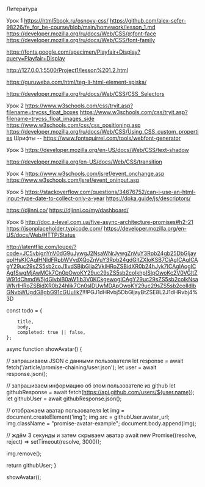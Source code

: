 Литература

Урок 1
https://html5book.ru/osnovy-css/
https://github.com/alex-sefer-98226/fe_for_be-course/blob/main/homework/lesson_1.md
https://developer.mozilla.org/ru/docs/Web/CSS/@font-face
https://developer.mozilla.org/ru/docs/Web/CSS/font-family

https://fonts.google.com/specimen/Playfair+Display?query=Playfair+Display

http://127.0.0.1:5500/Project1/lesson%201.2.html

<https://guruweba.com/html/teg-li-html-element-spiska/>

<https://developer.mozilla.org/ru/docs/Web/CSS/CSS_Selectors>

Урок 2
<https://www.w3schools.com/css/tryit.asp?filename=trycss_float_boxes>
<https://www.w3schools.com/css/tryit.asp?filename=trycss_float_images_side>
<https://www.w3schools.com/css/css_positioning.asp>
<https://developer.mozilla.org/ru/docs/Web/CSS/Using_CSS_custom_properties>
Шрифты -- <https://www.fontsquirrel.com/tools/webfont-generator>

Урок 3
<https://developer.mozilla.org/en-US/docs/Web/CSS/text-shadow>


<https://developer.mozilla.org/en-US/docs/Web/CSS/transition>

Урок 4
<https://www.w3schools.com/jsref/event_onchange.asp>
<https://www.w3schools.com/jsref/event_oninput.asp>

Урок 5
<https://stackoverflow.com/questions/34676752/can-i-use-an-html-input-type-date-to-collect-only-a-year>
<https://doka.guide/js/descriptors/>

<https://djinni.co/>
<https://djinni.co/my/dashboard/>

Урок 6
<http://doc.a-level.com.ua/five-async-architecture-promises#h2-21>
<https://jsonplaceholder.typicode.com/>
<https://developer.mozilla.org/en-US/docs/Web/HTTP/Status>

<http://latentflip.com/loupe/?code=JC5vbignYnV0dG9uJywgJ2NsaWNrJywgZnVuY3Rpb24gb25DbGljaygpIHsKICAgIHNldFRpbWVvdXQoZnVuY3Rpb24gdGltZXIoKSB7CiAgICAgICAgY29uc29sZS5sb2coJ1lvdSBjbGlja2VkIHRoZSBidXR0b24hJyk7ICAgIAogICAgfSwgMjAwMCk7Cn0pOwoKY29uc29sZS5sb2coIkhpISIpOwoKc2V0VGltZW91dChmdW5jdGlvbiB0aW1lb3V0KCkgewogICAgY29uc29sZS5sb2coIkNsaWNrIHRoZSBidXR0b24hIik7Cn0sIDUwMDApOwoKY29uc29sZS5sb2coIldlbGNvbWUgdG8gbG91cGUuIik7>!!!PGJ1dHRvbj5DbGljayBtZSE8L2J1dHRvbj4%3D


const todo = {

        title,
        body,
        completed: true || false,
    };


async function showAvatar() {

  // запрашиваем JSON с данными пользователя
  let response = await fetch('/article/promise-chaining/user.json');
  let user = await response.json();

  // запрашиваем информацию об этом пользователе из github
  let githubResponse = await fetch(<https://api.github.com/users/${user.name}>);
  let githubUser = await githubResponse.json();

  // отображаем аватар пользователя
  let img = document.createElement('img');
  img.src = githubUser.avatar_url;
  img.className = "promise-avatar-example";
  document.body.append(img);

  // ждём 3 секунды и затем скрываем аватар
  await new Promise((resolve, reject) => setTimeout(resolve, 3000));

  img.remove();

  return githubUser;
}

showAvatar();
